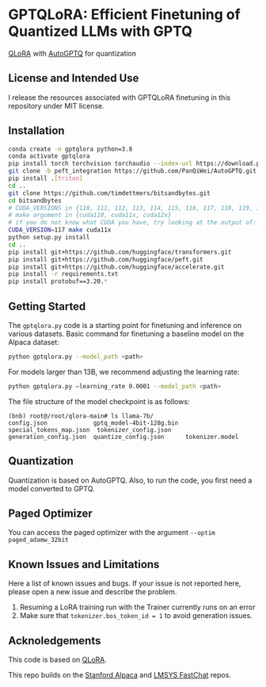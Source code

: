 # GPTQLoRA: Efficient Finetuning of Quantized LLMs with GPTQ

[QLoRA](https://arxiv.org/abs/2305.14314) with [AutoGPTQ](https://github.com/PanQiWei/AutoGPTQ) for quantization

## License and Intended Use
I release the resources associated with GPTQLoRA finetuning in this repository under MIT license.

## Installation
```bash
conda create -n gptqlora python=3.8
conda activate gptqlora
pip install torch torchvision torchaudio --index-url https://download.pytorch.org/whl/cu117
git clone -b peft_integration https://github.com/PanQiWei/AutoGPTQ.git && cd AutoGPTQ
pip install .[triton]
cd ..
git clone https://github.com/timdettmers/bitsandbytes.git
cd bitsandbytes
# CUDA_VERSIONS in {110, 111, 112, 113, 114, 115, 116, 117, 118, 119, 120, 120}
# make argument in {cuda110, cuda11x, cuda12x}
# if you do not know what CUDA you have, try looking at the output of: python -m bitsandbytes
CUDA_VERSION=117 make cuda11x
python setup.py install
cd ..
pip install git+https://github.com/huggingface/transformers.git
pip install git+https://github.com/huggingface/peft.git
pip install git+https://github.com/huggingface/accelerate.git
pip install -r requirements.txt
pip install protobuf==3.20.*
```

## Getting Started
The `gptqlora.py` code is a starting point for finetuning and inference on various datasets.
Basic command for finetuning a baseline model on the Alpaca dataset:
```bash
python gptqlora.py --model_path <path>
```

For models larger than 13B, we recommend adjusting the learning rate:
```bash
python gptqlora.py –learning_rate 0.0001 --model_path <path>
```

The file structure of the model checkpoint is as follows:
```
(bnb) root@/root/qlora-main# ls llama-7b/
config.json             gptq_model-4bit-128g.bin  special_tokens_map.json  tokenizer_config.json
generation_config.json  quantize_config.json      tokenizer.model
```

## Quantization
Quantization is based on AutoGPTQ. Also, to run the code, you first need a model converted to GPTQ.

## Paged Optimizer
You can access the paged optimizer with the argument `--optim paged_adamw_32bit`

## Known Issues and Limitations
Here a list of known issues and bugs. If your issue is not reported here, please open a new issue and describe the problem.

1. Resuming a LoRA training run with the Trainer currently runs on an error
2. Make sure that `tokenizer.bos_token_id = 1` to avoid generation issues.

## Acknoledgements
This code is based on [QLoRA](https://github.com/artidoro/qlora).

This repo builds on the [Stanford Alpaca](https://github.com/tatsu-lab/stanford_alpaca) and [LMSYS FastChat](https://github.com/lm-sys/FastChat) repos.
